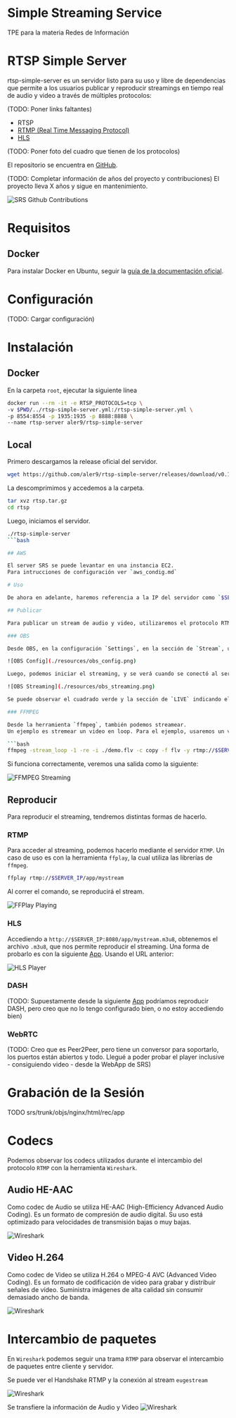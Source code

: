 # Simple Streaming Service

TPE para la materia Redes de Información

# RTSP Simple Server

rtsp-simple-server es un servidor listo para su uso y libre de dependencias que permite a los usuarios publicar y reproducir streamings en tiempo real de audio y video a través de múltiples protocolos:

(TODO: Poner links faltantes)
- RTSP
- [RTMP (Real Time Messaging Protocol)](https://en.wikipedia.org/wiki/Real-Time_Messaging_Protocol)
- [HLS](https://en.wikipedia.org/wiki/HTTP_Live_Streaming)

(TODO: Poner foto del cuadro que tienen de los protocolos)

El repositorio se encuentra en [GitHub](https://github.com/aler9/rtsp-simple-server).

(TODO: Completar información de años del proyecto y contribuciones)
El proyecto lleva X años y sigue en mantenimiento.

![SRS Github Contributions](./resources/srs_github_contributions.png)

# Requisitos

## Docker

Para instalar Docker en Ubuntu, seguir la [guía de la documentación oficial](https://docs.docker.com/engine/install/ubuntu/).

# Configuración

(TODO: Cargar configuración)

# Instalación

## Docker

En la carpeta `root`, ejecutar la siguiente línea

```bash
docker run --rm -it -e RTSP_PROTOCOLS=tcp \
-v $PWD/../rtsp-simple-server.yml:/rtsp-simple-server.yml \
-p 8554:8554 -p 1935:1935 -p 8888:8888 \
--name rtsp-server aler9/rtsp-simple-server
```

## Local

Primero descargamos la release oficial del servidor.

```bash
wget https://github.com/aler9/rtsp-simple-server/releases/download/v0.19.1/rtsp-simple-server_v0.19.1_linux_amd64.tar.gz -O rtsp.tar.gz
```

La descomprimimos y accedemos a la carpeta.

```bash
tar xvz rtsp.tar.gz
cd rtsp
```
Luego, iniciamos el servidor.

```bash
./rtsp-simple-server
```bash

## AWS 

El server SRS se puede levantar en una instancia EC2. 
Para intrucciones de configuración ver `aws_condig.md`

# Uso

De ahora en adelante, haremos referencia a la IP del servidor como `$SERVER_IP`.

## Publicar

Para publicar un stream de audio y video, utilizaremos el protocolo RTMP.

### OBS

Desde OBS, en la configuración `Settings`, en la sección de `Stream`, usaremos el Servicio `Custom` con el Servidor `rtmp://$SERVER_IP:1935/app/` y como llave para el stream, la que queramos. En este caso usaremos `mystream`. Es importante recordar la clave ya que se usará luego para acceder al stream.

![OBS Config](./resources/obs_config.png)

Luego, podemos iniciar el streaming, y se verá cuando se conectó al servidor en la parte inferior de OBS.

![OBS Streaming](./resources/obs_streaming.png)

Se puede observar el cuadrado verde y la sección de `LIVE` indicando el tiempo de streaming.

### FFMPEG

Desde la herramienta `ffmpeg`, también podemos streamear. 
Un ejemplo es stremear un video en loop. Para el ejemplo, usaremos un video llamado `demo.flv`.

```bash
ffmpeg -stream_loop -1 -re -i ./demo.flv -c copy -f flv -y rtmp://$SERVER_IP/app/mystream
```

Si funciona correctamente, veremos una salida como la siguiente:

![FFMPEG Streaming](./resources/ffmpeg_streaming.png)

## Reproducir

Para reproducir el streaming, tendremos distintas formas de hacerlo.

### RTMP

Para acceder al streaming, podemos hacerlo mediante el servidor `RTMP`. Un caso de uso es con la herramienta `ffplay`, la cual utiliza las librerías de `ffmpeg`.

```bash
ffplay rtmp://$SERVER_IP/app/mystream
```

Al correr el comando, se reproducirá el stream.

![FFPlay Playing](./resources/ffplay_stream.gif)

### HLS

Accediendo a `http://$SERVER_IP:8080/app/mystream.m3u8`, obtenemos el archivo `.m3u8`, que nos permite reproducir el streaming. Una forma de probarlo es con la siguiente [App](https://hls-js.netlify.app/demo/). Usando el URL anterior:

![HLS Player](./resources/hls_player.gif)

### DASH

(TODO: Supuestamente desde la siguiente [App](http://reference.dashif.org/dash.js/nightly/samples/dash-if-reference-player/index.html) podríamos reproducir DASH, pero creo que no lo tengo configurado bien, o no estoy accediendo bien)

### WebRTC

(TODO: Creo que es Peer2Peer, pero tiene un conversor para soportarlo, los puertos están abiertos y todo. Llegué a poder probar el player inclusive - consiguiendo video - desde la WebApp de SRS)

# Grabación de la Sesión 
TODO
srs/trunk/objs/nginx/html/rec/app

# Codecs

Podemos observar los codecs utilizados durante el intercambio del protocolo `RTMP` con la herramienta `Wireshark`.

## Audio HE-AAC

Como codec de Audio se utiliza HE-AAC (High-Efficiency Advanced Audio Coding). Es un formato de compresión de audio digital. Su uso está optimizado para velocidades de transmisión bajas o muy bajas.

![Wireshark](./resources/wireshark3.png)

## Video H.264

Como codec de Video se utiliza H.264 o MPEG-4 AVC (Advanced Video Coding). Es un formato de codificación de video para grabar y distribuir señales de vídeo.  Suministra imágenes de alta calidad sin consumir demasiado ancho de banda.

![Wireshark](./resources/wireshark2.png)


# Intercambio de paquetes

En `Wireshark` podemos seguir una trama `RTMP` para observar el intercambio de paquetes entre cliente y servidor.

Se puede ver el Handshake RTMP y la conexión al stream `eugestream`

![Wireshark](./resources/wireshark1.png)

Se transfiere la información de Audio y Video
![Wireshark](./resources/wireshark4.png)
